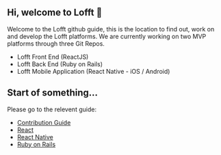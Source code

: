 ## Hi, welcome to Lofft 👋
Welcome to the Lofft github guide, this is the location to find out, work on and develop the Lofft platforms. We are currently working on two MVP platforms through three Git Repos. 
- Lofft Front End (ReactJS)
- Lofft Back End (Ruby on Rails)
- Lofft Mobile Application (React Native - iOS / Android)


## Start of something...
Please go to the relevent guide: 
- [Contribution Guide](./contribution.md)
- [React](https://reactjs.org/)
- [React Native](https://reactnative.dev/)
- [Ruby on Rails](https://rubyonrails.org/)
